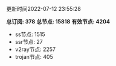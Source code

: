更新时间2022-07-12 23:55:28

**总订阅: 378**
**总节点: 15818**
**有效节点: 4204**
- ss节点: 1515
- ssr节点: 27
- v2ray节点: 2257
- trojan节点: 405
